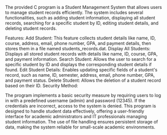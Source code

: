 
The provided C program is a Student Management System that allows users to manage student records efficiently. The system includes several functionalities, such as adding student information, displaying all student records, searching for a specific student by ID, editing student details, and deleting student records.


Features:
Add Student: This feature collects student details like name, ID, course, address, email, phone number, GPA, and payment details, then stores them in a file named students_records.dat.
Display All Students: Displays all stored student records with details like name, ID, course, GPA, and payment information.
Search Student: Allows the user to search for a specific student by ID and displays the corresponding student details if found.
Edit Student Details: Enables updating specific fields of a student's record, such as name, ID, semester, address, email, phone number, GPA, and payment status.
Delete Student: Allows the deletion of a student record based on their ID.
Security Method:

The program implements a basic security measure by requiring users to log in with a predefined username (admin) and password (12345). If the credentials are incorrect, access to the system is denied.
This program is designed to handle student data effectively, offering a user-friendly interface for academic administrators and IT professionals managing student information. The use of file handling ensures persistent storage of data, making the system reliable for small-scale academic environments.
